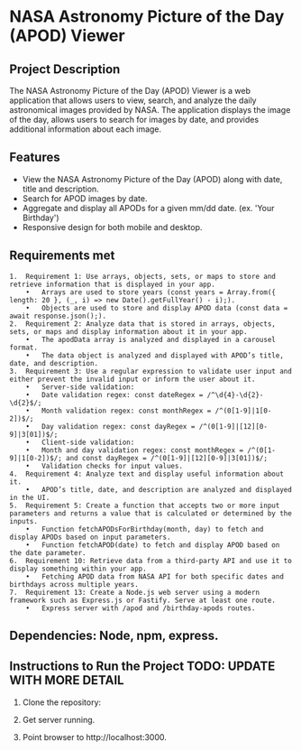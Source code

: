 # NASA Astronomy Picture of the Day (APOD) Viewer

## Project Description
The NASA Astronomy Picture of the Day (APOD) Viewer is a web application that allows users to view, search, and analyze the daily astronomical images provided by NASA. The application displays the image of the day, allows users to search for images by date, and provides additional information about each image.

## Features
- View the NASA Astronomy Picture of the Day (APOD) along with date, title and description.
- Search for APOD images by date.
- Aggregate and display all APODs for a given mm/dd date. (ex. 'Your Birthday')
- Responsive design for both mobile and desktop.

## Requirements met	
    1.	Requirement 1: Use arrays, objects, sets, or maps to store and retrieve information that is displayed in your app.
	    •	Arrays are used to store years (const years = Array.from({ length: 20 }, (_, i) => new Date().getFullYear() - i);).
	    •	Objects are used to store and display APOD data (const data = await response.json();).
	2.	Requirement 2: Analyze data that is stored in arrays, objects, sets, or maps and display information about it in your app.
	    •	The apodData array is analyzed and displayed in a carousel format.
	    •	The data object is analyzed and displayed with APOD’s title, date, and description.
	3.	Requirement 3: Use a regular expression to validate user input and either prevent the invalid input or inform the user about it.
	    •	Server-side validation:
	    •	Date validation regex: const dateRegex = /^\d{4}-\d{2}-\d{2}$/;
	    •	Month validation regex: const monthRegex = /^(0[1-9]|1[0-2])$/;
	    •	Day validation regex: const dayRegex = /^(0[1-9]|[12][0-9]|3[01])$/;
	    •	Client-side validation:
	    •	Month and day validation regex: const monthRegex = /^(0[1-9]|1[0-2])$/; and const dayRegex = /^(0[1-9]|[12][0-9]|3[01])$/;
	    •	Validation checks for input values.
	4.	Requirement 4: Analyze text and display useful information about it.
	    •	APOD’s title, date, and description are analyzed and displayed in the UI.
	5.	Requirement 5: Create a function that accepts two or more input parameters and returns a value that is calculated or determined by the inputs.
	    •	Function fetchAPODsForBirthday(month, day) to fetch and display APODs based on input parameters.
	    •	Function fetchAPOD(date) to fetch and display APOD based on the date parameter.
	6.	Requirement 10: Retrieve data from a third-party API and use it to display something within your app.
	    •	Fetching APOD data from NASA API for both specific dates and birthdays across multiple years.
	7.	Requirement 13: Create a Node.js web server using a modern framework such as Express.js or Fastify. Serve at least one route.
	    •	Express server with /apod and /birthday-apods routes.



## Dependencies: Node, npm, express.


## Instructions to Run the Project **TODO: UPDATE WITH MORE DETAIL**

1. Clone the repository: 

2. Get server running.
   
3. Point browser to http://localhost:3000.

